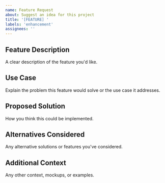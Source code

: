 ```yaml
---
name: Feature Request
about: Suggest an idea for this project
title: '[FEATURE] '
labels: 'enhancement'
assignees: ''
---
```


## Feature Description
A clear description of the feature you'd like.

## Use Case
Explain the problem this feature would solve or the use case it addresses.

## Proposed Solution
How you think this could be implemented.

## Alternatives Considered
Any alternative solutions or features you've considered.

## Additional Context
Any other context, mockups, or examples.